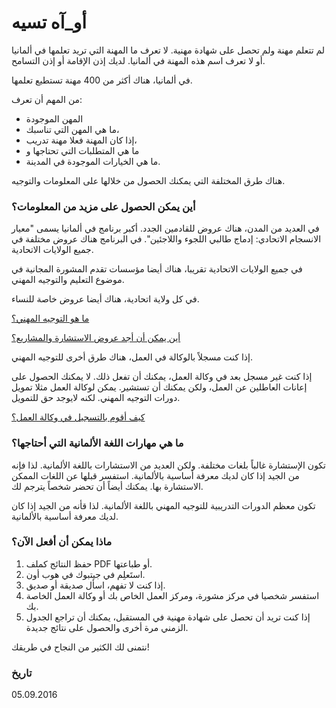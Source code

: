 # أو_آه تسيه

لم تتعلم مهنة ولم تحصل على شهادة مهنية. لا تعرف ما المهنة التي تريد تعلمها في ألمانيا أو لا تعرف اسم هذه المهنة في ألمانيا. لديك إذن الإقامة أو إذن التسامح.

في ألمانيا، هناك أكثر من 400 مهنة تستطيع تعلمها.

من المهم أن تعرف:

- المهن الموجودة
- ما هي المهن التي تناسبك،
- إذا كان المهنة فعلا مهنة تدريب،
- ما هي المتطلبات التي تحتاجها و
- ما هي الخيارات الموجودة في المدينة.

هناك طرق المختلفة التي يمكنك الحصول من خلالها على المعلومات والتوجيه.

### أين يمكن الحصول على مزيد من المعلومات؟

في العديد من المدن، هناك عروض للقادمين الجدد. أكبر برنامج في ألمانيا يسمى "معيار الانسجام الاتحادي: إدماج طالبي اللجوء واللاجئين". في البرنامج هناك عروض مختلفة في جميع الولايات الاتحادية.

في جميع الولايات الاتحادية تقريبا، هناك أيضا مؤسسات تقدم المشورة المجانية في موضوع التعليم والتوجيه المهني.

في كل ولاية اتحادية، هناك أيضا عروض خاصة للنساء.

[ما هو التوجيه المهني؟](#orientierung)

[أين يمكن أن أجد عروض الاستشارة والمشاريع؟](#beratung)

إذا كنت مسجلاً بالوكالة في العمل، هناك طرق أخرى للتوجيه المهني.

إذا كنت غير مسجل بعد في وكالة العمل، يمكنك أن تفعل ذلك. لا يمكنك الحصول على إعانات العاطلين عن العمل، ولكن يمكنك أن تستشير. يمكن لوكالة العمل مثلا تمويل دورات التوجيه المهني. لكنه لايوجد حق للتمويل.

[كيف أقوم بالتسجيل في وكالة العمل؟](#agenturregistrierung)

### ما هي مهارات اللغة الألمانية التي أحتاجها؟

تكون الإستشارة غالباً بلغات مختلفة. ولكن العديد من الاستشارات باللغة الألمانية. لذا فإنه من الجيد إذا كان لديك معرفة أساسية بالألمانية. استفسر قبلها عن اللغات الممكن الاستشارة بها. يمكنك أيضاً أن تحضر شخصاً يترجم لك.

تكون معظم الدورات التدريبية للتوجيه المهني باللغة الألمانية. لذا قأنه من الجيد إذا كان لديك معرفة أساسية بالألمانية.

### ماذا يمكن أن أفعل الآن؟

  1. حفظ النتائج كملف PDF أو طباعتها.
  2. استَعلِم في جيتبوك في هوب أون.
  3. إذا كنت لا تفهم، اسأل صديقة أو صديق.
  4. استفسر شخصيا في مركز مشورة، ومركز العمل الخاص بك أو وكالة العمل الخاصة بك.
  5. إذا كنت تريد أن تحصل على شهادة مهنية في المستقبل، يمكنك أن تراجع الجدول الزمني مرة أخرى والحصول على نتائج جديدة.

نتمنى لك الكثير من النجاح في طريقك!

### تاريخ

05.09.2016